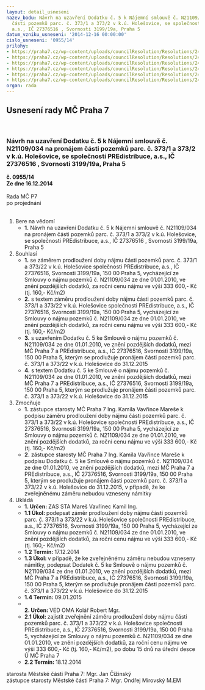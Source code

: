```yaml
---
layout: detail_usneseni
nazev_bodu: Návrh na uzavření Dodatku č. 5 k Nájemní smlouvě č. N21109/034 na pronájem
  části pozemků parc. č. 373/1 a 373/2 v k.ú. Holešovice, se společností PREdistribuce,
  a.s., IČ 27376516 , Svornosti 3199/19a, Praha 5
datum_vzniku_usneseni: '2014-12-16 00:00:00'
cislo_usneseni: '0955/14'
prilohy:
- https://praha7.cz/wp-content/uploads/councilResolution/Resolutions/24426/59-14-priloha_1_dod_pre_2014.pdf
- https://praha7.cz/wp-content/uploads/councilResolution/Resolutions/24426/59-14-priloha_2_dod_pre_2014.pdf
- https://praha7.cz/wp-content/uploads/councilResolution/Resolutions/24426/59-14-priloha_3_dod_pre_2014.doc
- https://praha7.cz/wp-content/uploads/councilResolution/Resolutions/24426/59-14-priloha_4_dod_pre_2014.pdf
- https://praha7.cz/wp-content/uploads/councilResolution/Resolutions/24426/59-14-priloha_5_dod_pre_2014.pdf
- https://praha7.cz/wp-content/uploads/councilResolution/Resolutions/24426/59-14-priloha_6_dod_pre_2014.doc
organ: rada
---
```

<div id="ucUsn_pList" class="usn">
	<span><h2>Usnesení rady MČ Praha 7 </h2>
<br></span><div class="standBody">
<span><h3>Návrh na uzavření Dodatku č. 5 k Nájemní smlouvě č. N21109/034 na pronájem části pozemků parc. č. 373/1 a 373/2 v k.ú. Holešovice, se společností PREdistribuce, a.s., IČ 27376516 , Svornosti 3199/19a, Praha 5</h3></span><div class="center">
		<strong>č. 0955/14</strong><br>
	</div>
<div class="center">
		<strong>Ze dne 16.12.2014</strong><br><br>
	</div>Rada MČ P7<br> po projednání<br><br><ol>
<li>Bere na vědomí<ul><li>
<strong>1.</strong> Návrh na uzavření Dodatku č. 5 k Nájemní smlouvě č. N21109/034 na pronájem části pozemků parc. č. 373/1 a 373/2 v k.ú. Holešovice, se společností PREdistribuce, a.s., IČ 27376516 , Svornosti 3199/19a, Praha 5</li></ul>
</li>
<li>Souhlasí<ul>
<li>
<strong>1.</strong> se záměrem prodloužení doby nájmu části pozemků parc. č. 373/1 a 373/22 v k.ú. Holešovice společnosti PREdistribuce, a.s., IČ 27376516, Svornosti 3199/19a, 150 00 Praha 5, vycházející ze Smlouvy o nájmu pozemků č. N21109/034 ze dne 01.01.2010, ve znění pozdějších dodatků, za roční cenu nájmu ve výši 333 600,- Kč (tj. 160,- Kč/m2)</li>
<li>
<strong>2.</strong> s textem záměru prodloužení doby nájmu části pozemků parc. č. 373/1 a 373/22 v k.ú. Holešovice společnosti PREdistribuce, a.s., IČ 27376516, Svornosti 3199/19a, 150 00 Praha 5, vycházející ze Smlouvy o nájmu pozemků č. N21109/034 ze dne 01.01.2010, ve znění pozdějších dodatků, za roční cenu nájmu ve výši 333 600,- Kč (tj. 160,- Kč/m2)</li>
<li>
<strong>3.</strong> s uzavřením Dodatku č. 5 ke Smlouvě o nájmu pozemků č. N21109/034 ze dne 01.01.2010, ve znění pozdějších dodatků, mezi MČ Praha 7 a PREdistribuce, a.s., IČ 27376516, Svornosti 3199/19a, 150 00 Praha 5, kterým se prodlužuje pronájem části pozemků parc. č. 373/1 a 373/22 v k.ú. Holešovice do 31.12.2015</li>
<li>
<strong>4.</strong> s textem Dodatku č. 5 ke Smlouvě o nájmu pozemků č. N21109/034 ze dne 01.01.2010, ve znění pozdějších dodatků, mezi MČ Praha 7 a PREdistribuce, a.s., IČ 27376516, Svornosti 3199/19a, 150 00 Praha 5, kterým se prodlužuje pronájem části pozemků parc. č. 373/1 a 373/22 v k.ú. Holešovice do 31.12.2015</li>
</ul>
</li>
<li>Zmocňuje<ul>
<li>
<strong>1.</strong> zástupce starosty MČ Praha 7 Ing. Kamila Vavřince Mareše k podpisu záměru prodloužení doby nájmu části pozemků parc. č. 373/1 a 373/22 v k.ú. Holešovice společnosti PREdistribuce, a.s., IČ 27376516, Svornosti 3199/19a, 150 00 Praha 5, vycházející ze Smlouvy o nájmu pozemků č. N21109/034 ze dne 01.01.2010, ve znění pozdějších dodatků, za roční cenu nájmu ve výši 333 600,- Kč (tj. 160,- Kč/m2)</li>
<li>
<strong>2.</strong> zástupce starosty MČ Praha 7 Ing. Kamila Vavřince Mareše k podpisu Dodatku č. 5 ke Smlouvě o nájmu pozemků č. N21109/034 ze dne 01.01.2010, ve znění pozdějších dodatků, mezi MČ Praha 7 a PREdistribuce, a.s., IČ 27376516, Svornosti 3199/19a, 150 00 Praha 5, kterým se prodlužuje pronájem části pozemků parc. č. 373/1 a 373/22 v k.ú. Holešovice do 31.12.2015, v případě, že ke zveřejněnému záměru nebudou vzneseny námitky              </li>
</ul>
</li>
<li>Ukládá<ul>
<li>
<strong>1. Určen: </strong>ZAS STA Mareš Vavřinec Kamil Ing.</li>
<li>
<strong>1.1 Úkol: </strong>podepsat záměr prodloužení doby nájmu části pozemků parc. č. 373/1 a 373/22 v k.ú. Holešovice společnosti PREdistribuce, a.s., IČ 27376516, Svornosti 3199/19a, 150 00 Praha 5, vycházející ze Smlouvy o nájmu pozemků č. N21109/034 ze dne 01.01.2010, ve znění pozdějších dodatků, za roční cenu nájmu ve výši 333 600,- Kč (tj. 160,- Kč/m2)</li>
<li>
<strong>1.2 Termín: </strong>17.12.2014</li>
<li>
<strong>1.3 Úkol: </strong>v případě, že ke zveřejněnému záměru nebudou vzneseny námitky, podepsat Dodatek č. 5 ke Smlouvě o nájmu pozemků č. N21109/034 ze dne 01.01.2010, ve znění pozdějších dodatků, mezi MČ Praha 7 a PREdistribuce, a.s., IČ 27376516, Svornosti 3199/19a, 150 00 Praha 5, kterým se prodlužuje pronájem části pozemků parc. č. 373/1 a 373/22 v k.ú. Holešovice do 31.12.2015</li>
<li>
<strong>1.4 Termín: </strong>09.01.2015</li>
<li>
<strong><br>2. Určen: </strong>VED OMA Kolář Robert Mgr.</li>
<li>
<strong>2.1 Úkol: </strong>zajistit zveřejnění záměru prodloužení doby nájmu části pozemků parc. č. 373/1 a 373/22 v k.ú. Holešovice společnosti PREdistribuce, a.s., IČ 27376516, Svornosti 3199/19a, 150 00 Praha 5, vycházející ze Smlouvy o nájmu pozemků č. N21109/034 ze dne 01.01.2010, ve znění pozdějších dodatků, za roční cenu nájmu ve výši 333 600,- Kč (tj. 160,- Kč/m2), po dobu 15 dnů na úřední desce Ú MČ Praha 7</li>
<li>
<strong>2.2 Termín: </strong>18.12.2014</li>
</ul>
</li>
</ol>starosta Městské části Praha 7: Mgr. Jan Čižinský<br>zástupce starosty Městské části Praha 7: Mgr. Ondřej Mirovský M.EM 
</div>
</div>
